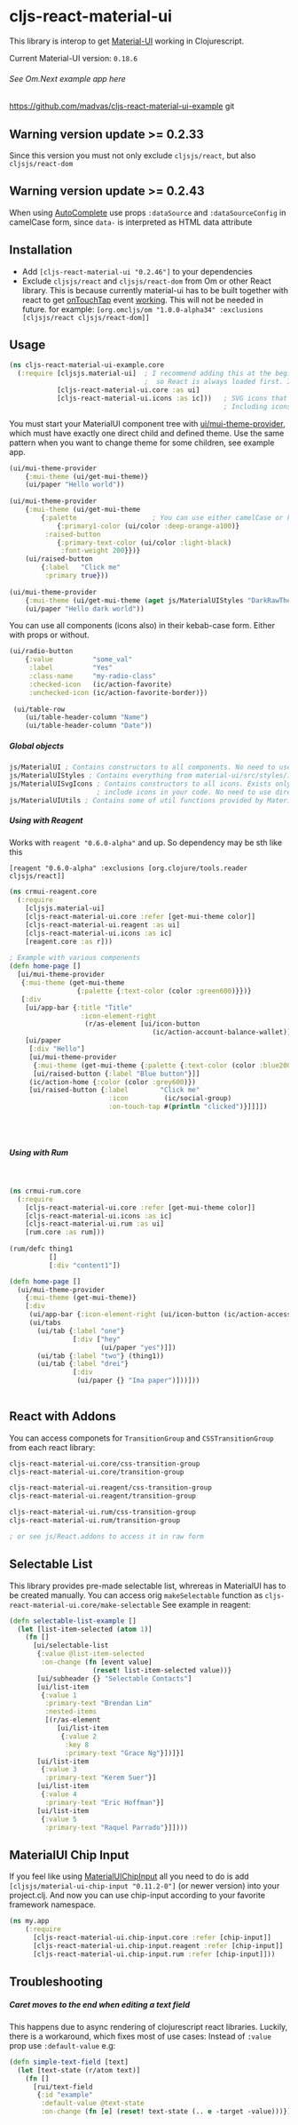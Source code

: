 # cljs-react-material-ui

This library is interop to get [Material-UI](http://www.material-ui.com/#/) working in Clojurescript.

Current Material-UI version: `0.18.6`

###### See Om.Next example app here 
https://github.com/madvas/cljs-react-material-ui-example
git
## Warning version update >= 0.2.33
Since this version you must not only exclude `cljsjs/react`, but also `cljsjs/react-dom`  

## Warning version update >= 0.2.43
When using [AutoComplete](http://www.material-ui.com/#/components/auto-complete) use props `:dataSource` and 
`:dataSourceConfig` in camelCase form, since `data-` is interpreted as HTML data attribute

## Installation
- Add `[cljs-react-material-ui "0.2.46"]` to your dependencies
- Exclude `cljsjs/react` and `cljsjs/react-dom` from Om or other React library.
This is because currently material-ui has to be built together with react to get [onTouchTap](http://www.material-ui.com/#/get-started/installation) event [working](http://stackoverflow.com/questions/29881439/react-tap-events-and-material-ui). This will not be needed in future.
for example: `[org.omcljs/om "1.0.0-alpha34" :exclusions [cljsjs/react cljsjs/react-dom]]`

## Usage

  ```clojure
  (ns cljs-react-material-ui-example.core
    (:require [cljsjs.material-ui]  ; I recommend adding this at the beginning of core file
                                    ;  so React is always loaded first. It's not always needed
              [cljs-react-material-ui.core :as ui]
              [cljs-react-material-ui.icons :as ic]))   ; SVG icons that comes with MaterialUI
                                                        ; Including icons is not required
  ```

You must start your MaterialUI component tree with [ui/mui-theme-provider](http://www.material-ui.com/v0.15.0-beta.2/#/customization/themes), which must have exactly one direct child and defined theme. Use the same pattern when you want to change theme for some children, see example app.
```clojure
(ui/mui-theme-provider
    {:mui-theme (ui/get-mui-theme)}
    (ui/paper "Hello world"))
    
(ui/mui-theme-provider 
    {:mui-theme (ui/get-mui-theme 
        {:palette                   ; You can use either camelCase or kebab-case
            {:primary1-color (ui/color :deep-orange-a100)} 
         :raised-button 
            {:primary-text-color (ui/color :light-black) 
             :font-weight 200}})}
    (ui/raised-button
        {:label   "Click me"
         :primary true}))
         
(ui/mui-theme-provider
    {:mui-theme (ui/get-mui-theme (aget js/MaterialUIStyles "DarkRawTheme"))}
    (ui/paper "Hello dark world"))
```

You can use all components (icons also) in their kebab-case form. Either with props or without.
```clojure
(ui/radio-button
    {:value          "some_val"
     :label          "Yes"
     :class-name     "my-radio-class"
     :checked-icon   (ic/action-favorite)
     :unchecked-icon (ic/action-favorite-border)})
     
 (ui/table-row
    (ui/table-header-column "Name")
    (ui/table-header-column "Date"))
```

##### Global objects
```clojure
js/MaterialUI ; Contains constructors to all components. No need to use directly.
js/MaterialUIStyles ; Contains everything from material-ui/src/styles/index.js
js/MaterialUISvgIcons ; Contains constructors to all icons. Exists only when you
                      ; include icons in your code. No need to use directly.
js/MaterialUIUtils ; Contains some of util functions provided by MaterialUI
```

##### Using with Reagent
Works with `reagent "0.6.0-alpha"` and up. So dependency may be sth like this

`[reagent "0.6.0-alpha" :exclusions [org.clojure/tools.reader cljsjs/react]]`
```clojure
(ns crmui-reagent.core
  (:require
    [cljsjs.material-ui]
    [cljs-react-material-ui.core :refer [get-mui-theme color]]
    [cljs-react-material-ui.reagent :as ui]
    [cljs-react-material-ui.icons :as ic]
    [reagent.core :as r]))
    
; Example with various components
(defn home-page []
  [ui/mui-theme-provider
   {:mui-theme (get-mui-theme
                 {:palette {:text-color (color :green600)}})}
   [:div
    [ui/app-bar {:title "Title"
                  :icon-element-right
                   (r/as-element [ui/icon-button
                                    (ic/action-account-balance-wallet)])}]
    [ui/paper
     [:div "Hello"]
     [ui/mui-theme-provider
      {:mui-theme (get-mui-theme {:palette {:text-color (color :blue200)}})}
      [ui/raised-button {:label "Blue button"}]]
     (ic/action-home {:color (color :grey600)})
     [ui/raised-button {:label        "Click me"
                         :icon         (ic/social-group)
                         :on-touch-tap #(println "clicked")}]]]])
    
```
&nbsp;
##### Using with Rum
&nbsp;
```clojure
(ns crmui-rum.core
  (:require
    [cljs-react-material-ui.core :refer [get-mui-theme color]]
    [cljs-react-material-ui.icons :as ic]
    [cljs-react-material-ui.rum :as ui]
    [rum.core :as rum]))
    
(rum/defc thing1
          []
          [:div "content1"])

(defn home-page []
  (ui/mui-theme-provider
    {:mui-theme (get-mui-theme)}
    [:div
     (ui/app-bar {:icon-element-right (ui/icon-button (ic/action-accessibility))})
     (ui/tabs
       (ui/tab {:label "one"}
                [:div ["hey"
                       (ui/paper "yes")]])
       (ui/tab {:label "two"} (thing1))
       (ui/tab {:label "drei"}
                [:div
                 (ui/paper {} "Ima paper")]))]))
    
```

## React with Addons
You can access componets for `TransitionGroup` and `CSSTransitionGroup` from each react library:
```clojure
cljs-react-material-ui.core/css-transition-group
cljs-react-material-ui.core/transition-group

cljs-react-material-ui.reagent/css-transition-group
cljs-react-material-ui.reagent/transition-group

cljs-react-material-ui.rum/css-transition-group
cljs-react-material-ui.rum/transition-group

; or see js/React.addons to access it in raw form
```

## Selectable List
This library provides pre-made selectable list, whrereas in MaterialUI has to be created manually.
You can access orig `makeSelectable` function as `cljs-react-material-ui.core/make-selectable`
See example in reagent:
```clojure
(defn selectable-list-example []
  (let [list-item-selected (atom 1)]
    (fn []
      [ui/selectable-list
       {:value @list-item-selected
        :on-change (fn [event value]
                     (reset! list-item-selected value))}
       [ui/subheader {} "Selectable Contacts"]
       [ui/list-item
        {:value 1
         :primary-text "Brendan Lim"
         :nested-items
         [(r/as-element
            [ui/list-item
             {:value 2
              :key 8
              :primary-text "Grace Ng"}])]}]
       [ui/list-item
        {:value 3
         :primary-text "Kerem Suer"}]
       [ui/list-item
        {:value 4
         :primary-text "Eric Hoffman"}]
       [ui/list-item
        {:value 5
         :primary-text "Raquel Parrado"}]])))
```


## MaterialUI Chip Input
If you feel like using [MaterialUIChipInput](https://github.com/TeamWertarbyte/material-ui-chip-input) all you need to
do is add `[cljsjs/material-ui-chip-input "0.11.2-0"]` (or newer version) into your project.clj. 
And now you can use chip-input according to your favorite framework namespace.
```clojure
(ns my.app
    (:require 
      [cljs-react-material-ui.chip-input.core :refer [chip-input]]
      [cljs-react-material-ui.chip-input.reagent :refer [chip-input]]
      [cljs-react-material-ui.chip-input.rum :refer [chip-input]]))
```


## Troubleshooting
##### Caret moves to the end when editing a text field
This happens due to async rendering of clojurescript react libraries.
Luckily, there is a workaround, which fixes most of use cases: Instead of `:value` prop use `:default-value` e.g:
```clojure
(defn simple-text-field [text]
  (let [text-state (r/atom text)]
    (fn []
      [rui/text-field
       {:id "example"
        :default-value @text-state
        :on-change (fn [e] (reset! text-state (.. e -target -value)))}])))
```